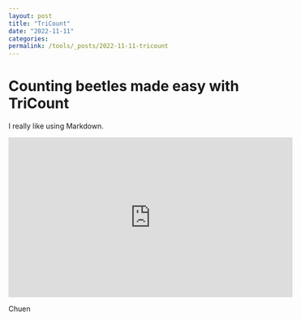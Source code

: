 ```yaml
---
layout: post
title: "TriCount"
date: "2022-11-11"
categories: 
permalink: /tools/_posts/2022-11-11-tricount
---
```


# Counting beetles made easy with TriCount

<p>I really like using Markdown.</p>

<p align="center">
<iframe width="560" height="315" src="https://www.youtube.com/embed/gHpk2a1rtvc" title="YouTube video player" frameborder="0" allow="accelerometer; autoplay; clipboard-write; encrypted-media; gyroscope; picture-in-picture" allowfullscreen></iframe>
</p>

Chuen
